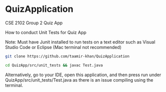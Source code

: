# QuizApplication
CSE 2102 Group 2 Quiz App

How to conduct Unit Tests for Quiz App

Note: Must have Junit installed to run tests on a text editor such as Visual Studio Code or Eclipse (Mac terminal not recommended)


```bash 
git clone https://github.com/taamir-khan/QuizApplication
  ```

```bash
cd QuizApp/src/unit_tests && javac Test.java
```

Alternatively, go to your IDE, open this application, and then press run under QuizApp/src/unit_tests/Test.java as there is an issue compiling using the terminal.

